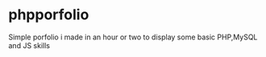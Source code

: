 # phpporfolio
Simple porfolio i made in an hour or two to display some basic PHP,MySQL and JS skills
